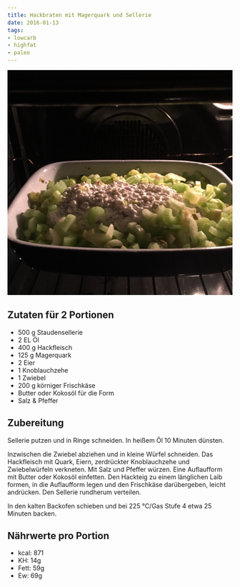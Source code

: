 ```yaml
---
title: Hackbraten mit Magerquark und Sellerie
date: 2016-01-13
tags:
- lowcarb
- highfat
- paleo
---
```


![](/img/hackbraten-mit-magerquark-und-sellerie.jpg)

## Zutaten für 2 Portionen
- 500 g     Staudensellerie
- 2 EL      Öl
- 400 g     Hackfleisch
- 125 g     Magerquark
- 2         Eier
- 1         Knoblauchzehe
- 1         Zwiebel
- 200 g     körniger Frischkäse
- Butter oder Kokosöl für die Form
- Salz & Pfeffer

## Zubereitung
Sellerie putzen und in Ringe schneiden. In heißem Öl 10 Minuten dünsten.

Inzwischen die Zwiebel abziehen und in kleine Würfel schneiden. Das Hackfleisch mit Quark, Eiern, zerdrückter Knoblauchzehe und Zwiebelwürfeln verkneten. Mit Salz und Pfeffer würzen. Eine Auflaufform mit Butter oder Kokosöl einfetten. Den Hackteig zu einem länglichen Laib formen, in die Auflaufform legen und den Frischkäse darübergeben, leicht andrücken. Den Sellerie rundherum verteilen.

In den kalten Backofen schieben und bei 225 ℃/Gas Stufe 4 etwa 25 Minuten backen.

## Nährwerte pro Portion
- kcal: 871
- KH:    14g
- Fett:  59g
- Ew:    69g
